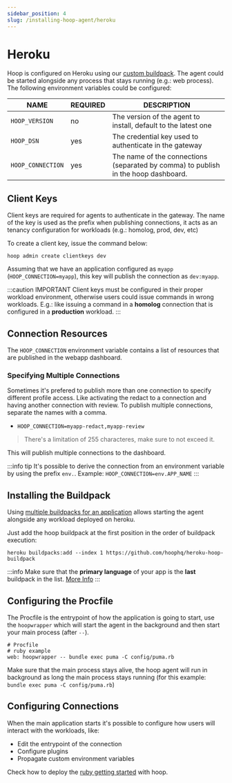 ```yaml
---
sidebar_position: 4
slug: /installing-hoop-agent/heroku
---
```


# Heroku

Hoop is configured on Heroku using our [custom buildpack](https://github.com/hoophq/heroku-hoop-buildpack). The agent could be started alongside any process that stays running (e.g.: web process). The following environment variables could be configured:

| NAME                    | REQUIRED | DESCRIPTION                                                                             |
|------------------------ | -------- | --------------------------------------------------------------------------------------- |
| `HOOP_VERSION`          | no       | The version of the agent to install, default to the latest one                          |
| `HOOP_DSN`              | yes      | The credential key used to authenticate in the gateway                                  |
| `HOOP_CONNECTION`       | yes      | The name of the connections (separated by comma) to publish in the hoop dashboard.      |

## Client Keys

Client keys are required for agents to authenticate in the gateway. The name of the key is used as the prefix when publishing connections, it acts as an tenancy configuration for workloads (e.g.: homolog, prod, dev, etc)

To create a client key, issue the command below:

```shell
hoop admin create clientkeys dev
```

Assuming that we have an application configured as `myapp` (`HOOP_CONNECTION=myapp`), this key will publish the connection as `dev:myapp`.

:::caution IMPORTANT
Client keys must be configured in their proper workload environment, otherwise users could issue commands in wrong workloads. E.g.: like issuing a command in a **homolog** connection that is configured in a **production** workload.
:::

## Connection Resources

The `HOOP_CONNECTION` environment variable contains a list of resources that are published in the webapp dashboard.

### Specifying Multiple Connections

Sometimes it's prefered to publish more than one connection to specify different profile access. Like activating the redact to a connection and having another connection with review. To publish multiple connections, separate the names with a comma.

- `HOOP_CONNECTION=myapp-redact,myapp-review`

> There's a limitation of 255 characteres, make sure to not exceed it.

This will publish multiple connections to the dashboard.

:::info tip
It's possible to derive the connection from an environment variable by using the prefix `env.`. Example: `HOOP_CONNECTION=env.APP_NAME`
:::

## Installing the Buildpack

Using [multiple buildpacks for an application](https://devcenter.heroku.com/articles/using-multiple-buildpacks-for-an-app) allows starting the agent alongside any workload deployed on heroku.

Just add the hoop buildpack at the first position in the order of buildpack execution:

```shell
heroku buildpacks:add --index 1 https://github.com/hoophq/heroku-hoop-buildpack
```

:::info
Make sure that the **primary language** of your app is the **last** buildpack in the list. [More Info](https://devcenter.heroku.com/articles/using-multiple-buildpacks-for-an-app#adding-a-buildpack)
:::

## Configuring the Procfile

The Procfile is the entrypoint of how the application is going to start, use the `hoopwrapper` which will start the agent in the background and then start your main process (after `--`).

```shell
# Procfile
# ruby example
web: hoopwrapper -- bundle exec puma -C config/puma.rb
```

Make sure that the main process stays alive, the hoop agent will run in background as long the main process stays running (for this example: `bundle exec puma -C config/puma.rb`)

## Configuring Connections

When the main application starts it's possible to configure how users will interact with the workloads, like:

- Edit the entrypoint of the connection
- Configure plugins
- Propagate custom environment variables

Check how to deploy the [ruby getting started](../tutorials/heroku.md) with hoop.